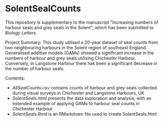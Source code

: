 # SolentSealCounts

This repository is supplementary to the manuscript "Increasing numbers of harbour seals and grey seals in the Solent", which has been submitted to *Biology Letters*.

Project Summary: This study utilised a 20-year dataset of seal counts from two neighbouring harbours in the Solent region of southeast England. Generalised additive models (GAMs) showed a significant increase in the numbers of harbour and grey seals utilising Chichester Harbour. Conversely, in Langstone Harbour there has been a significant decrease in the number of harbour seals.

Contents:
- *AllSealCounts.csv* contains counts of harbour and grey seals collected during visual surveys in Chichester and Langstone Harbours, UK
- *SolentSeals.html* presents the data exploration and analysis, with an extended example of applying GAMs to harbour seal counts in Chichester Harbour
- *SolentSeals.Rmd* is an RMarkdown file used to create SolentSeals.html
